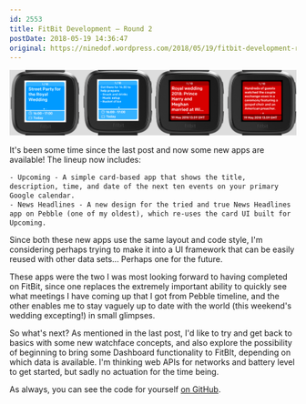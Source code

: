 ```yaml
---
id: 2553
title: FitBit Development – Round 2
postDate: 2018-05-19 14:36:47
original: https://ninedof.wordpress.com/2018/05/19/fitbit-development-round-2/
---
```


![](/assets/media/2018/05/banner2.png)

It's been some time since the last post and now some new apps are available! The lineup now includes:


	- Upcoming - A simple card-based app that shows the title, description, time, and date of the next ten events on your primary Google calendar.
	- News Headlines - A new design for the tried and true News Headlines app on Pebble (one of my oldest), which re-uses the card UI built for Upcoming.


Since both these new apps use the same layout and code style, I'm considering perhaps trying to make it into a UI framework that can be easily reused with other data sets... Perhaps one for the future.

These apps were the two I was most looking forward to having completed on FitBit, since one replaces the extremely important ability to quickly see what meetings I have coming up that I got from Pebble timeline, and the other enables me to stay vaguely up to date with the world (this weekend's wedding excepting!) in small glimpses.

So what's next? As mentioned in the last post, I'd like to try and get back to basics with some new watchface concepts, and also explore the possibility of beginning to bring some Dashboard functionality to FitBIt, depending on which data is available. I'm thinking web APIs for networks and battery level to get started, but sadly no actuation for the time being.

As always, you can see the code for yourself  [on GitHub](http://github.com/C-D-Lewis/fitbit-dev).

